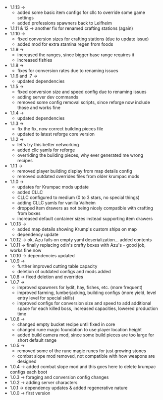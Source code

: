 * 1.1.13 -> 
    * added some basic item configs for cllc to override some game settings
    * added professions spawners back to Leifheim
* 1.1.11 & 12 -> another fix for renamed crafting stations (again)
* 1.1.10 ->
    * fixed conversion sizes for crafting stations (due to update issue)
    * added mod for extra stamina regen from foods
* 1.1.9 ->
    * increased the ranges, since bigger base range requires it
    * increased fishies
* 1.1.8 ->
    * fixes for conversion rates due to renaming issues
* 1.1.6 and .7 ->
    * updated dependencies
* 1.1.5 ->
    * fixed conversion size and speed config due to renaming issues
    * adding server dev commands
    * removed some config removal scripts, since reforge now include those and works fine
* 1.1.4 -> 
    * updated dependencies
* 1.1.3 -> 
    * fix the fix, now correct building pieces file
    * updated to latest reforge core version
* 1.1.2 ->
    * let's try this better networking
    * added cllc yamls for reforge
    * overriding the building pieces, why ever generated me wrong recipes
* 1.1.1 -> 
    * removed player building display from map details config
    * removed outdated overrides files from older krumpac mods
* 1.1.0 -> 
    * updates for Krumpac mods update
    * added CLLC
    * CLLC configured to medium (0 to 3 stars, no special things)
    * adding CLLC yamls for vanilla Valheim
    * dropped item drawers as not being nicely compatible with crafting from boxes
    * increased default container sizes instead supporting item drawers
* 1.0.13 -> 
    * added map details showing Krump's custom ships on map
    * dependency update
* 1.0.12 -> ok, Azu fails on empty yaml deserialization... added contents
* 1.0.11 -> finally replacing odin's crafty boxes with Azu's - good job, works fine now
* 1.0.10 -> dependencies updated
* 1.0.9 -> 
    * further improved cutting table capacity
    * deletion of outdated configs and mods added
* 1.0.8 -> fixed deletion and overrides
* 1.0.7 ->
    * improved spawners for lydit, hay, fishes, etc. (more frequent)
    * improved farming, lumberjacking, building configs (more yield, level entry level for special skills)
    * improved configs for conversion size and speed to add additional space for each killed boss, increased capacities, lowered production time
* 1.0.6 -> 
    * changed empty bucket recipe until fixed in core
    * changed rune magic foundation to use player location height
    * added build camera mod, since some build pieces are too large for short default range
* 1.0.5 -> 
    * removed some of the rune magic runes for just growing stones
    * combat slope mod removed, not compatible with how weapons are designed
* 1.0.4 -> added combat slope mod and this goes here to delete krumpac configs each boot
* 1.0.3 -> foraging and conversion config changes
* 1.0.2 -> adding server characters
* 1.0.1 -> dependency updates & added regenerative nature
* 1.0.0 -> first version
